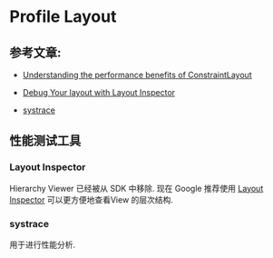 # Profile Layout

## 参考文章:
- [Understanding the performance benefits of ConstraintLayout](https://android-developers.googleblog.com/2017/08/understanding-performance-benefits-of.html)

- [Debug Your layout with Layout Inspector](https://developer.android.com/studio/debug/layout-inspector)

- [systrace](https://developer.android.com/studio/command-line/systrace)

## 性能测试工具

### Layout Inspector
Hierarchy Viewer 已经被从 SDK 中移除. 现在 Google 推荐使用 [Layout Inspector](https://developer.android.com/studio/debug/layout-inspector)
可以更方便地查看View 的层次结构.

### systrace
用于进行性能分析.





